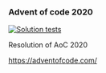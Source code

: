 
### Advent of code 2020

[![Solution tests](https://github.com/manuasir/advent_of_code_2020/actions/workflows/action.yaml/badge.svg)](https://github.com/manuasir/advent_of_code_2020/actions/workflows/action.yaml)

Resolution of AoC 2020

https://adventofcode.com/